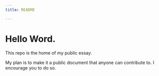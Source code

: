 ```yaml
---
title: README

---
```


# Hello Word.

This repo is the home of my public essay.

My plan is to make it a public document that anyone can contribute to. I encourage you to do so.